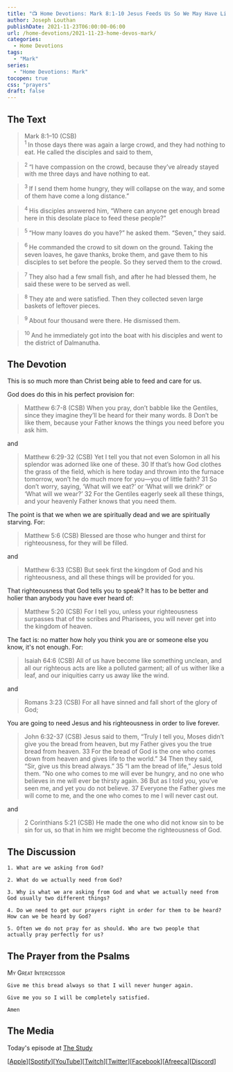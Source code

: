 ```yaml
---
title: "📺 Home Devotions: Mark 8:1-10 Jesus Feeds Us So We May Have Life"
author: Joseph Louthan
publishDate: 2021-11-23T06:00:00-06:00
url: /home-devotions/2021-11-23-home-devos-mark/
categories:
  - Home Devotions
tags:
  - "Mark"
series:
  - "Home Devotions: Mark"
tocopen: true
css: "prayers"
draft: false
---
```

## The Text

>Mark 8:1–10 (CSB)  
><sup> 1 </sup> In those days there was again a large crowd, and they had nothing to eat. He called the disciples and said to them, 

><sup> 2 </sup> “I have compassion on the crowd, because they’ve already stayed with me three days and have nothing to eat. 

><sup> 3 </sup> If I send them home hungry, they will collapse on the way, and some of them have come a long distance.” 

><sup> 4 </sup> His disciples answered him, “Where can anyone get enough bread here in this desolate place to feed these people?” 

><sup> 5 </sup> “How many loaves do you have?” he asked them. “Seven,” they said. 

><sup> 6 </sup> He commanded the crowd to sit down on the ground. Taking the seven loaves, he gave thanks, broke them, and gave them to his disciples to set before the people. So they served them to the crowd. 

><sup> 7 </sup> They also had a few small fish, and after he had blessed them, he said these were to be served as well. 

><sup> 8 </sup> They ate and were satisfied. Then they collected seven large baskets of leftover pieces. 

><sup> 9 </sup> About four thousand were there. He dismissed them. 

><sup> 10 </sup> And he immediately got into the boat with his disciples and went to the district of Dalmanutha.

## The Devotion

This is so much more than Christ being able to feed and care for us.

God does do this in his perfect provision for:

>Matthew 6:7-8 (CSB) When you pray, don’t babble like the Gentiles, since they imagine they’ll be heard for their many words. 8 Don’t be like them, because your Father knows the things you need before you ask him.

and

>Matthew 6:29-32 (CSB) Yet I tell you that not even Solomon in all his splendor was adorned like one of these. 30 If that’s how God clothes the grass of the field, which is here today and thrown into the furnace tomorrow, won’t he do much more for you—you of little faith? 31 So don’t worry, saying, ‘What will we eat?’ or ‘What will we drink?’ or ‘What will we wear?’ 32 For the Gentiles eagerly seek all these things, and your heavenly Father knows that you need them.

The point is that we when we are spiritually dead and we are spiritually starving. For:

>Matthew 5:6 (CSB) Blessed are those who hunger and thirst for righteousness, for they will be filled.

and

>Matthew 6:33 (CSB) But seek first the kingdom of God and his righteousness, and all these things will be provided for you.

That righteousness that God tells you to speak? It has to be better and holier than anybody you have ever heard of:

>Matthew 5:20 (CSB) For I tell you, unless your righteousness surpasses that of the scribes and Pharisees, you will never get into the kingdom of heaven.

The fact is: no matter how holy you think you are or someone else you know, it's not enough. For:

>Isaiah 64:6 (CSB) All of us have become like something unclean,
and all our righteous acts are like a polluted garment;
all of us wither like a leaf,
and our iniquities carry us away like the wind.

and

>Romans 3:23 (CSB) For all have sinned and fall short of the glory of God;

You are going to need Jesus and his righteousness in order to live forever.

>John 6:32-37 (CSB) Jesus said to them, “Truly I tell you, Moses didn’t give you the bread from heaven, but my Father gives you the true bread from heaven. 33 For the bread of God is the one who comes down from heaven and gives life to the world.”
34 Then they said, “Sir, give us this bread always.”
35 “I am the bread of life,” Jesus told them. “No one who comes to me will ever be hungry, and no one who believes in me will ever be thirsty again. 36 But as I told you, you’ve seen me, and yet you do not believe. 37 Everyone the Father gives me will come to me, and the one who comes to me I will never cast out.

and

>2 Corinthians 5:21 (CSB) He made the one who did not know sin to be sin for us, so that in him we might become the righteousness of God.

## The Discussion

```text
1. What are we asking from God?
```

```text
2. What do we actually need from God?
```

```text
3. Why is what we are asking from God and what we actually need from God usually two different things?
```

```text
4. Do we need to get our prayers right in order for them to be heard? How can we be heard by God?
```

```text
5. Often we do not pray for as should. Who are two people that actually pray perfectly for us?
```

## The Prayer from the Psalms

>

<div style='font-variant: small-caps;'>
My Great Intercessor
</div>

```text
Give me this bread always so that I will never hunger again.

Give me you so I will be completely satisfied.

Amen
```

<div style="page-break-after: always;"></div>

## The Media

Today's episode at [The Study](http://study.theologic.us/podcast/home-devotions-mark-81-10-jesus-feeds-us-so-we-may-have-life)

\[[Apple](https://podcasts.apple.com/us/podcast/the-study/id1557102127)\]\[[Spotify](https://open.spotify.com/show/0Xs5qsNvWePyRqcmtOTPkR)\]\[[YouTube](http://youtube.theologic.us)\]\[[Twitch](http://twitch.theologic.us)\]\[[Twitter](https://twitter.com/theologic_us)\]\[[Facebook](https://www.facebook.com/groups/462231051477464)\]\[[Afreeca](https://bj.afreecatv.com/theologicus)\]\[[Discord](http://discord.theologic.us)\]

